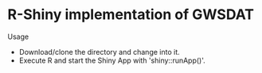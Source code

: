 

# R-Shiny implementation of GWSDAT

Usage

* Download/clone the directory and change into it. 
* Execute R and start the Shiny App with 'shiny::runApp()'.
